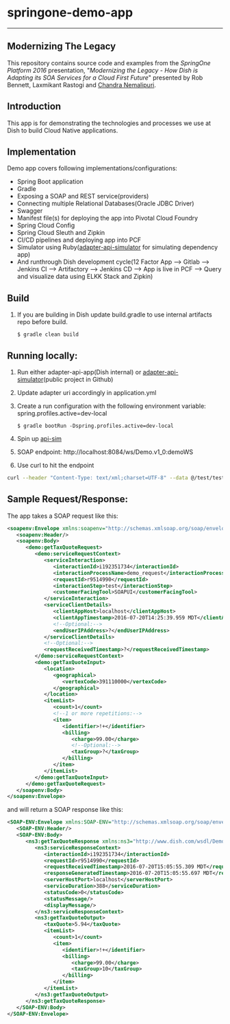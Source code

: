 #  springone-demo-app
---------------------

## Modernizing The Legacy
This repository contains source code and examples from the _SpringOne Platform 2016_ presentation, 
"_Modernizing the Legacy - How Dish is Adapting its SOA Services for a Cloud First Future_" presented by Rob Bennett, Laxmikant Rastogi and [Chandra Nemalipuri](https://github.com/nemalipuri).


## Introduction
This app is for demonstrating the technologies and processes we use at Dish to build Cloud Native applications.


## Implementation
Demo app covers following implementations/configurations:
- Spring Boot application
- Gradle
- Exposing a SOAP and REST service(providers)
- Connecting multiple Relational Databases(Oracle JDBC Driver)
- Swagger
- Manifest file(s) for deploying the app into Pivotal Cloud Foundry
- Spring Cloud Config
- Spring Cloud Sleuth and Zipkin
- CI/CD pipelines and deploying app into PCF
- Simulator using Ruby([adapter-api-simulator](https://github.com/nemalipuri/adapter-api-simulator) for simulating dependency app)
- And runthrough Dish development cycle(12 Factor App --> Gitlab --> Jenkins CI --> Artifactory --> Jenkins CD --> App is live in PCF --> Query and visualize data using ELKK Stack and Zipkin)


## Build
1. If you are building in Dish update build.gradle to use internal artifacts repo before build.

    ```
    $ gradle clean build
    ```

## Running locally:
1. Run either adapter-api-app(Dish internal) or [adapter-api-simulator](https://github.com/nemalipuri/adapter-api-simulator)(public project in Github)
2. Update adapter uri accordingly in application.yml
3. Create a run configuration with the following environment variable: spring.profiles.active=dev-local

    ```
    $ gradle bootRun -Dspring.profiles.active=dev-local
    ```
4. Spin up [api-sim](https://github.com/nemalipuri/adapter-api-simulator) 
5. SOAP endpoint: http://localhost:8084/ws/Demo.v1_0:demoWS
6. Use curl to hit the endpoint
```sh
curl --header "Content-Type: text/xml;charset=UTF-8" --data @/test/test-post.soap http://localhost:8084/ws/Demo.v1_0:demoWS
```


## Sample Request/Response:
The app takes a SOAP request like this:
```xml
<soapenv:Envelope xmlns:soapenv="http://schemas.xmlsoap.org/soap/envelope/" xmlns:demo="http://www.dish.com/wsdl/Demo/Demo-v1.0">
   <soapenv:Header/>
   <soapenv:Body>
      <demo:getTaxQuoteRequest>
         <demo:serviceRequestContext>
            <serviceInteraction>
               <interactionId>i192351734</interactionId>
               <interactionProcessName>demo_request</interactionProcessName>
               <requestId>r9514990</requestId>
               <interactionStep>test</interactionStep>
               <customerFacingTool>SOAPUI</customerFacingTool>
            </serviceInteraction>
            <serviceClientDetails>
               <clientAppHost>localhost</clientAppHost>
               <clientAppTimestamp>2016-07-20T14:25:39.959 MDT</clientAppTimestamp>
               <!--Optional:-->
               <endUserIPAddress>?</endUserIPAddress>
            </serviceClientDetails>
            <!--Optional:-->
            <requestReceivedTimestamp>?</requestReceivedTimestamp>
         </demo:serviceRequestContext>
         <demo:getTaxQuoteInput>
            <location>
               <geographical>
                  <vertexCode>391110000</vertexCode>
               </geographical>
            </location>
            <itemList>
               <count>1</count>
               <!--1 or more repetitions:-->
               <item>
                  <identifier>!+</identifier>
                  <billing>
                     <charge>99.00</charge>
                     <!--Optional:-->
                     <taxGroup>?</taxGroup>
                  </billing>
               </item>
            </itemList>
         </demo:getTaxQuoteInput>
      </demo:getTaxQuoteRequest>
   </soapenv:Body>
</soapenv:Envelope>
```

and will return a SOAP response like this:
```xml
<SOAP-ENV:Envelope xmlns:SOAP-ENV="http://schemas.xmlsoap.org/soap/envelope/">
   <SOAP-ENV:Header/>
   <SOAP-ENV:Body>
      <ns3:getTaxQuoteResponse xmlns:ns3="http://www.dish.com/wsdl/Demo/Demo-v1.0">
         <ns3:serviceResponseContext>
            <interactionId>i192351734</interactionId>
            <requestId>r9514990</requestId>
            <requestReceivedTimestamp>2016-07-20T15:05:55.309 MDT</requestReceivedTimestamp>
            <responseGeneratedTimestamp>2016-07-20T15:05:55.697 MDT</responseGeneratedTimestamp>
            <serverHostPort>localhost</serverHostPort>
            <serviceDuration>388</serviceDuration>
            <statusCode>0</statusCode>
            <statusMessage/>
            <displayMessage/>
         </ns3:serviceResponseContext>
         <ns3:getTaxQuoteOutput>
            <taxQuote>5.94</taxQuote>
            <itemList>
               <count>1</count>
               <item>
                  <identifier>!+</identifier>
                  <billing>
                     <charge>99.00</charge>
                     <taxGroup>10</taxGroup>
                  </billing>
               </item>
            </itemList>
         </ns3:getTaxQuoteOutput>
      </ns3:getTaxQuoteResponse>
   </SOAP-ENV:Body>
</SOAP-ENV:Envelope>
```
